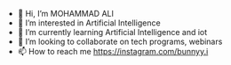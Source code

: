 - 👋 Hi, I’m MOHAMMAD ALI
- 👀 I’m interested in Artificial Intelligence
- 🌱 I’m currently learning Artificial Intelligence and iot
- 💞️ I’m looking to collaborate on tech programs, webinars
- 📫 How to reach me https://instagram.com/bunnyy.i

<!---
MOHAMMADALI9/MOHAMMADALI9 is a ✨ special ✨ repository because its `README.md` (this file) appears on your GitHub profile.
You can click the Preview link to take a look at your changes.
--->
